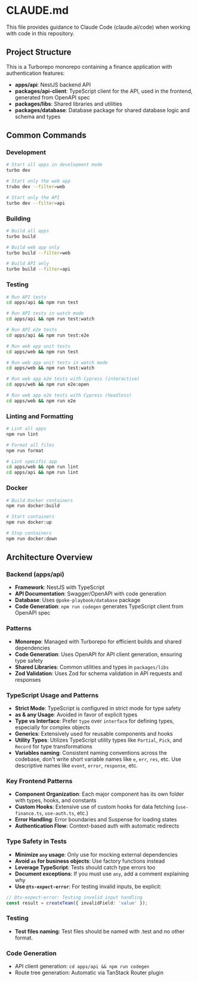 # CLAUDE.md

This file provides guidance to Claude Code (claude.ai/code) when working with code in this repository.

## Project Structure

This is a Turborepo monorepo containing a finance application with authentication features:

- **apps/api**: NestJS backend API
- **packages/api-client**: TypeScript client for the API, used in the frontend, generated from OpenAPI spec
- **packages/libs**: Shared libraries and utilities
- **packages/database**: Database package for shared database logic and schema and types

## Common Commands

### Development
```bash
# Start all apps in development mode
turbo dev

# Start only the web app
trubo dev --filter=web

# Start only the API
turbo dev --filter=api
```

### Building
```bash
# Build all apps
turbo build

# Build web app only
turbo build --filter=web

# Build API only
turbo build --filter=api
```

### Testing
```bash
# Run API tests
cd apps/api && npm run test

# Run API tests in watch mode
cd apps/api && npm run test:watch

# Run API e2e tests
cd apps/api && npm run test:e2e

# Run web app unit tests
cd apps/web && npm run test

# Run web app unit tests in watch mode
cd apps/web && npm run test:watch

# Run web app e2e tests with Cypress (interactive)
cd apps/web && npm run e2e:open

# Run web app e2e tests with Cypress (headless)
cd apps/web && npm run e2e
```

### Linting and Formatting
```bash
# Lint all apps
npm run lint

# Format all files
npm run format

# Lint specific app
cd apps/web && npm run lint
cd apps/api && npm run lint
```

### Docker
```bash
# Build Docker containers
npm run docker:build

# Start containers
npm run docker:up

# Stop containers
npm run docker:down
```

## Architecture Overview

[//]: # (### Frontend &#40;apps/web&#41;)

[//]: # (- **Router**: TanStack Router with file-based routing in `src/routes/`)

[//]: # (- **State Management**: TanStack Query for server state, React Context for auth)

[//]: # (- **Authentication**: Supabase auth with protected routes and persistent sessions)

[//]: # (- **UI**: Tailwind CSS with DaisyUI components)

[//]: # (- **Data Fetching**: Custom hooks in `src/hooks/requests/` using TanStack Query)

[//]: # (- **Component Structure**: Organized by feature with co-located types and hooks)

[//]: # (- **Icons**: Uses `react-icons` for icons)

[//]: # (- **Components Files Naming**: Components are named with kebab-case, e.g., `pokemon-card.tsx`, `pokemon-list.tsx`)

[//]: # (- **Forms**: Uses `react-hook-form` for form handling and validation with zod adapted for type safety)

### Backend (apps/api)
- **Framework**: NestJS with TypeScript
- **API Documentation**: Swagger/OpenAPI with code generation
- **Database**: Uses `@poke-playbook/database` package
- **Code Generation**: `npm run codegen` generates TypeScript client from OpenAPI spec

### Patterns
- **Monorepo**: Managed with Turborepo for efficient builds and shared dependencies
- **Code Generation**: Uses OpenAPI for API client generation, ensuring type safety
- **Shared Libraries**: Common utilities and types in `packages/libs`
- **Zod Validation**: Uses Zod for schema validation in API requests and responses

### TypeScript Usage and Patterns
- **Strict Mode**: TypeScript is configured in strict mode for type safety
- **as & any Usage**: Avoided in favor of explicit types
- **Type vs Interface**: Prefer `type` over `interface` for defining types, especially for complex objects
- **Generics**: Extensively used for reusable components and hooks
- **Utility Types**: Utilizes TypeScript utility types like `Partial`, `Pick`, and `Record` for type transformations
- **Variables naming**: Consistent naming conventions across the codebase, don't write short variable names like `e`, `err`, `res`, etc. Use descriptive names like `event`, `error`, `response`, etc.

### Key Frontend Patterns
- **Component Organization**: Each major component has its own folder with types, hooks, and constants
- **Custom Hooks**: Extensive use of custom hooks for data fetching (`use-finance.ts`, `use-auth.ts`, etc.)
- **Error Handling**: Error boundaries and Suspense for loading states
- **Authentication Flow**: Context-based auth with automatic redirects

### Type Safety in Tests
- **Minimize `any` usage**: Only use for mocking external dependencies
- **Avoid `as` for business objects**: Use factory functions instead
- **Leverage TypeScript**: Tests should catch type errors too
- **Document exceptions**: If you must use `any`, add a comment explaining why
- **Use `@ts-expect-error`**: For testing invalid inputs, be explicit:

```typescript
// @ts-expect-error: Testing invalid input handling
const result = createTeam({ invalidField: 'value' });
```

### Testing
- **Test files naming**: Test files should be named with .test and no other format.


### Code Generation
- API client generation: `cd apps/api && npm run codegen`
- Route tree generation: Automatic via TanStack Router plugin